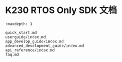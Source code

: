 # K230 RTOS Only SDK 文档

```{toctree}
:maxdepth: 1

quick_start.md
userguide/index.md
app_develop_guide/index.md
advanced_development_guide/index.md
api_reference/index.md
faq.md
```
